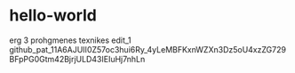 # hello-world
erg 3 prohgmenes texnikes
edit_1
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
